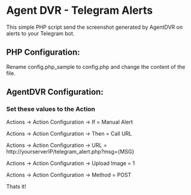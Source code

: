 # Agent DVR - Telegram Alerts

This simple PHP script send the screenshot generated by AgentDVR on alerts to your Telegram bot.


## PHP Configuration:

Rename config.php_sample to config.php and change the content of the file.


## AgentDVR Configuration:

### Set these values to the Action

Actions -> Action Configuration -> If = Manual Alert

Actions -> Action Configuration -> Then = Call URL

Actions -> Action Configuration -> URL = http://yourserverIP/telegram_alert.php?msg={MSG}

Actions -> Action Configuration -> Upload Image = 1

Actions -> Action Configuration -> Method = POST


Thats it!